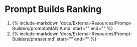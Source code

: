 # Prompt Builds Ranking


1. {%
   include-markdown 'docs/External-Resources/Prompt-Builders/promptoMANIA.md'
   start="<!--md-start-->"
   end="<!--md-end-->"
%}
2. {%
   include-markdown 'docs/External-Resources/Prompt-Builders/phraser.md'
   start="<!--md-start-->"
   end="<!--md-end-->"
%}

